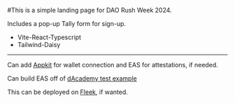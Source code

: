 #This is a simple landing page for DAO Rush Week 2024.

Includes a pop-up Tally form for sign-up.

- Vite-React-Typescript
- Tailwind-Daisy

--- 

Can add [Appkit](https://github.com/reown-com/appkit) for wallet connection and EAS for attestations, if needed.

Can build EAS off of [dAcademy test example](https://github.com/MetaFam/dacademy-eas-test)

This can be deployed on [Fleek](https://fleek.xyz/), if wanted.
